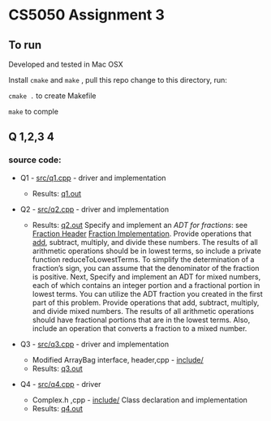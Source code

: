 
# CS5050 Assignment 3

## To run

Developed and tested in Mac OSX 

Install `cmake` and `make` , pull this repo change to this directory, run:

`cmake .` to create Makefile

`make` to comple


## Q 1,2,3 4

### source code:

* Q1 - [src/q1.cpp](src/q1.cpp) - driver and implementation
  * Results: [q1.out](q1.out)
  
* Q2 - [src/q2.cpp](src/q2.cpp)  - driver and implementation
  * Results: [q2.out](q2.out)
Specify and implement an *ADT for fractions*: see [Fraction Header](include/Fraction.h) [Fraction Implementation](include/Fraction.cpp). Provide operations that [add](include/Fraction.cpp#52), subtract, multiply, and divide these numbers. The results of all arithmetic operations should be in lowest terms, so include a private function reduceToLowestTerms. To simplify the determination of a fraction’s sign, you can assume that the denominator of the fraction is positive. Next, Specify and implement an ADT for mixed numbers, each of which contains an integer portion and a fractional portion in lowest terms. You can utilize the ADT fraction you created in the first part of this problem. Provide operations that add, subtract, multiply, and divide mixed numbers. The results of all arithmetic operations should have fractional portions that are in the lowest terms. Also, include an operation that converts a fraction to a mixed number.

* Q3 - [src/q3.cpp](src/q3.cpp)   - driver and implementation
  * Modified ArrayBag interface, header,cpp - [include/](include/)
  * Results: [q3.out](q3.out)
  
  
* Q4 - [src/q4.cpp](src/q4.cpp)   - driver
  * Complex.h ,cpp - [include/](include/) Class declaration and implementation
  * Results: [q4.out](q4.out)
  



